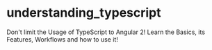 # understanding_typescript
Don't limit the Usage of TypeScript to Angular 2! Learn the Basics, its Features, Workflows and how to use it!
